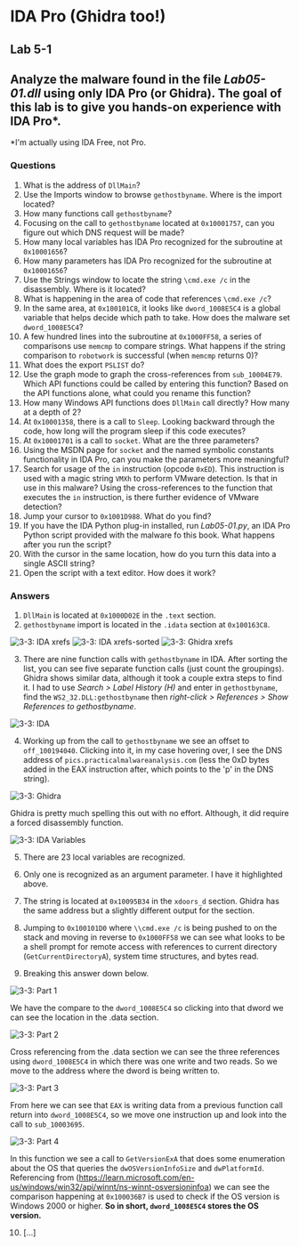 # IDA Pro (Ghidra too!)

## Lab 5-1

## Analyze the malware found in the file *Lab05-01.dll* using only IDA Pro (or Ghidra). The goal of this lab is to give you hands-on experience with IDA Pro\*.

*I'm actually using IDA Free, not Pro.

### Questions

1. What is the address of `DllMain`?
2. Use the Imports window to browse `gethostbyname`. Where is the import located?
3. How many functions call `gethostbyname`?
4. Focusing on the call to `gethostbyname` located at `0x10001757`, can you figure out which DNS request will be made?
5. How many local variables has IDA Pro recognized for the subroutine at `0x10001656`?
6. How many parameters has IDA Pro recognized for the subroutine at `0x10001656`?
7. Use the Strings window to locate the string `\cmd.exe /c` in the disassembly. Where is it located?
8. What is happening in the area of code that references `\cmd.exe /c`?
9. In the same area, at `0x100101C8`, it looks like `dword_1008E5C4` is a global variable that helps decide which path to take. How does the malware set `dword_1008E5C4`?
10. A few hundred lines into the subroutine at `0x1000FF58`, a series of comparisons use `memcmp` to compare strings. What happens if the string comparison to `robotwork` is successful (when `memcmp` returns 0)?
11. What does the export `PSLIST` do?
12. Use the graph mode to graph the cross-references from `sub_10004E79`. Which API functions could be called by entering this function? Based on the API functions alone, what could you rename this function?
13. How many Windows API functions does `DllMain` call directly? How many at a depth of 2?
14. At `0x10001358`, there is a call to `Sleep`. Looking backward through the code, how long will the program sleep if this code executes?
15. At `0x10001701` is a call to `socket`. What are the three parameters?
16. Using the MSDN page for `socket` and the named symbolic constants functionality in IDA Pro, can you make the parameters more meaningful?
17. Search for usage of the `in` instruction (opcode `0xED`). This instruction is used with a magic string `VMXh` to perform VMware detection. Is that in use in this malware? Using the cross-references to the function that executes the `in` instruction, is there further evidence of VMware detection?
18. Jump your cursor to `0x1001D988`. What do you find?
19. If you have the IDA Python plug-in installed, run *Lab05-01.py*, an IDA Pro Python script provided with the malware fo this book. What happens after you run the script?
20. With the cursor in the same location, how do you turn this data into a single ASCII string?
21. Open the script with a text editor. How does it work?

### Answers

1. `DllMain` is located at `0x1000D02E` in the `.text` section.
2. `gethostbyname` import is located in the `.idata` section at `0x100163C8`.

![3-3: IDA xrefs](Images/5-1.png) ![3-3: IDA xrefs-sorted](Images/5-1-2.png)
![3-3: Ghidra xrefs](Images/5-1-1.png)

3. There are nine function calls with `gethostbyname` in IDA. After sorting the list, you can see five separate function calls (just count the groupings). Ghidra shows similar data, although it took a couple extra steps to find it. I had to use *Search > Label History (H)* and enter in `gethostbyname`, find the `WS2_32.DLL:gethostbyname` then *right-click >  References > Show References to gethostbyname*.

![3-3: IDA](Images/5-1-3.png)

4. Working up from the call to `gethostbyname` we see an offset to `off_100194040`. Clicking into it, in my case hovering over, I see the DNS address of `pics.practicalmalwareanalysis.com` (less the 0xD bytes added in the EAX instruction after, which points to the 'p' in the DNS string).

![3-3: Ghidra](Images/5-1-4.png)

Ghidra is pretty much spelling this out with no effort. Although, it did require a forced disassembly function.

![3-3: IDA Variables](Images/5-1-5.png)

5. There are 23 local variables are recognized.
6. Only one is recognized as an argument parameter. I have it highlighted above.
7. The string is located at `0x10095B34` in the `xdoors_d` section. Ghidra has the same address but a slightly different output for the section.
8. Jumping to `0x100101D0` where `\\cmd.exe /c` is being pushed to on the stack and moving in reverse to `0x1000FF58` we can see what looks to be a shell prompt for remote access with references to current directory (`GetCurrentDirectoryA`), system time structures, and bytes read.

9. Breaking this answer down below.

![3-3: Part 1](Images/5-1-6.png)

We have the compare to the `dword_1008E5C4` so clicking into that dword we can see the location in the .data section.

![3-3: Part 2](Images/5-1-7.png)

Cross referencing from the .data section we can see the three references using `dword_1008E5C4` in which there was one write and two reads. So we move to the address where the dword is being written to.

![3-3: Part 3](Images/5-1-8.png)

From here we can see that `EAX` is writing data from a previous function call return into `dword_1008E5C4`, so we move one instruction up and look into the call to `sub_10003695`.

![3-3: Part 4](Images/5-1-9.png)

In this function we see a call to `GetVersionExA` that does some enumeration about the OS that queries the `dwOSVersionInfoSize` and `dwPlatformId`. Referencing from (<https://learn.microsoft.com/en-us/windows/win32/api/winnt/ns-winnt-osversioninfoa>) we can see the comparison happening at `0x100036B7` is used to check if the OS version is Windows 2000 or higher. **So in short, `dword_1008E5C4` stores the OS version.**

10. [...]
